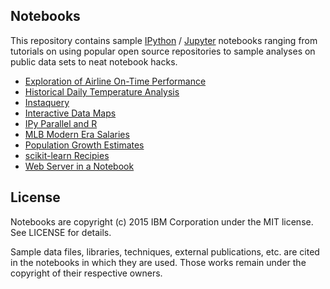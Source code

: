## Notebooks

This repository contains sample [IPython](http://ipython.org) / [Jupyter](http://jupyter.org/) notebooks ranging from tutorials on using popular open source repositories to sample analyses on public data sets to neat notebook hacks.

* [Exploration of Airline On-Time Performance](http://nbviewer.ipython.org/github/knowledgeanyhow/notebooks/blob/master/airline/Exploration%20of%20Airline%20On-Time%20Performance.ipynb)
* [Historical Daily Temperature Analysis](http://nbviewer.ipython.org/github/knowledgeanyhow/notebooks/blob/master/noaa/hdta/etl/noaa_hdta_etl.ipynb)
* [Instaquery](http://nbviewer.ipython.org/github/knowledgeanyhow/notebooks/blob/master/hacks/instaquery.ipynb)
* [Interactive Data Maps](http://nbviewer.ipython.org/github/knowledgeanyhow/notebooks/blob/master/tax-maps/Interactive%20Data%20Maps.ipynb)
* [IPy Parallel and R](http://nbviewer.ipython.org/github/knowledgeanyhow/notebooks/blob/master/hacks/IPython%20Parallel%20and%20R.ipynb)
* [MLB Modern Era Salaries](http://nbviewer.ipython.org/github/knowledgeanyhow/notebooks/blob/master/mlb/mlb-salaries.ipynb)
* [Population Growth Estimates](http://nbviewer.ipython.org/github/knowledgeanyhow/notebooks/blob/master/united-nations/world-population/senegal_population_trends.ipynb)
* [scikit-learn Recipies](http://nbviewer.ipython.org/github/knowledgeanyhow/notebooks/blob/master/scikit-learn/sklearn_cookbook.ipynb)
* [Web Server in a Notebook](http://nbviewer.ipython.org/github/knowledgeanyhow/notebooks/blob/master/hacks/Webserver%20in%20a%20Notebook.ipynb)

## License

Notebooks are copyright (c) 2015 IBM Corporation under the MIT license. See LICENSE for details. 

Sample data files, libraries, techniques, external publications, etc. are cited in the notebooks in which they are used. Those works remain under the copyright of their respective owners.
